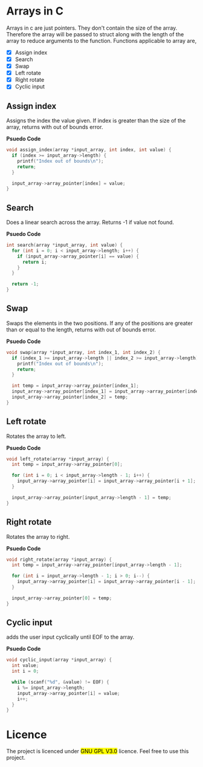 # Arrays in C
Arrays in c are just pointers. They don't contain the size of the array. Therefore the array will be passed to struct along with the length of the array to reduce arguments
to the function. Functions applicable to array are,

- [x] Assign index
- [x] Search
- [x] Swap
- [x] Left rotate
- [x] Right rotate
- [x] Cyclic input
## Assign index
Assigns the index the value given. If index is greater than the size of the array, returns with out of bounds error.

__Psuedo Code__
```c
void assign_index(array *input_array, int index, int value) {
  if (index >= input_array->length) {
    printf("Index out of bounds\n");
    return;
  }

  input_array->array_pointer[index] = value;
}
```
## Search
Does a linear search across the array. Returns -1 if value not found.

__Psuedo Code__
```c
int search(array *input_array, int value) {
  for (int i = 0; i < input_array->length; i++) {
    if (input_array->array_pointer[i] == value) {
      return i;
    }
  }

  return -1;
}
```
## Swap
Swaps the elements in the two positions. If any of the positions are greater than or equal to the length, returns with out of bounds error.

__Psuedo Code__
```c
void swap(array *input_array, int index_1, int index_2) {
  if (index_1 >= input_array->length || index_2 >= input_array->length) {
    printf("Index out of bounds\n");
    return;
  }

  int temp = input_array->array_pointer[index_1];
  input_array->array_pointer[index_1] = input_array->array_pointer[index_2];
  input_array->array_pointer[index_2] = temp;
}
```
## Left rotate
Rotates the array to left.

__Psuedo Code__
```c
void left_rotate(array *input_array) {
  int temp = input_array->array_pointer[0];

  for (int i = 0; i < input_array->length - 1; i++) {
    input_array->array_pointer[i] = input_array->array_pointer[i + 1];
  }

  input_array->array_pointer[input_array->length - 1] = temp;
}
```
## Right rotate
Rotates the array to right.

__Psuedo Code__
```c
void right_rotate(array *input_array) {
  int temp = input_array->array_pointer[input_array->length - 1];

  for (int i = input_array->length - 1; i > 0; i--) {
    input_array->array_pointer[i] = input_array->array_pointer[i - 1];
  }

  input_array->array_pointer[0] = temp;
}
```
## Cyclic input
adds the user input cyclically until EOF to the array.

__Psuedo Code__
```c
void cyclic_input(array *input_array) {
  int value;
  int i = 0;

  while (scanf("%d", &value) != EOF) {
    i %= input_array->length;
    input_array->array_pointer[i] = value;
    i++;
  }
}
```
# Licence
The project is licenced under <mark> GNU GPL V3.0</mark> licence. Feel free to use this project.
